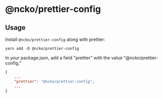 # @ncko/prettier-config

## Usage

Install `@ncko/prettier-config` along with prettier:

```shell
yarn add -D @ncko/prettier-config
```

In your package.json, add a field "prettier" with the value "@ncko/prettier-config."

```json
{
    ...
    "prettier": "@ncko/prettier-config",
    ...
}
```

